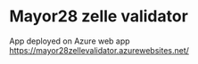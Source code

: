 # Mayor28 zelle validator
App deployed on Azure web app
https://mayor28zellevalidator.azurewebsites.net/

